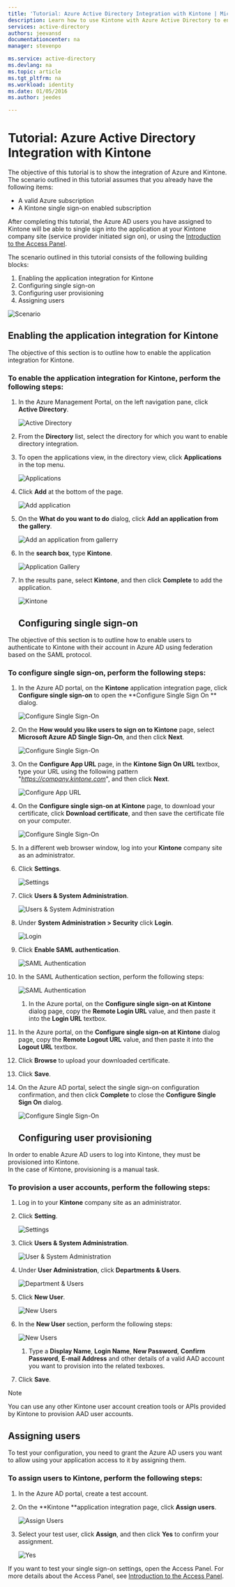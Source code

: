```yaml
---
title: 'Tutorial: Azure Active Directory Integration with Kintone | Microsoft Azure'
description: Learn how to use Kintone with Azure Active Directory to enable single sign-on, automated provisioning, and more!
services: active-directory
authors: jeevansd
documentationcenter: na
manager: stevenpo

ms.service: active-directory
ms.devlang: na
ms.topic: article
ms.tgt_pltfrm: na
ms.workload: identity
ms.date: 01/05/2016
ms.author: jeedes

---
```

# Tutorial: Azure Active Directory Integration with Kintone
The objective of this tutorial is to show the integration of Azure and Kintone.  
The scenario outlined in this tutorial assumes that you already have the following items:

* A valid Azure subscription
* A Kintone single sign-on enabled subscription

After completing this tutorial, the Azure AD users you have assigned to Kintone will be able to single sign into the application at your Kintone company site (service provider initiated sign on), or using the [Introduction to the Access Panel](active-directory-saas-access-panel-introduction.md).

The scenario outlined in this tutorial consists of the following building blocks:

1. Enabling the application integration for Kintone
2. Configuring single sign-on
3. Configuring user provisioning
4. Assigning users

![Scenario](./media/active-directory-saas-kintone-tutorial/IC785859.png "Scenario")

## Enabling the application integration for Kintone
The objective of this section is to outline how to enable the application integration for Kintone.

### To enable the application integration for Kintone, perform the following steps:
1. In the Azure Management Portal, on the left navigation pane, click **Active Directory**.

   ![Active Directory](./media/active-directory-saas-kintone-tutorial/IC700993.png "Active Directory")

2. From the **Directory** list, select the directory for which you want to enable directory integration.

3. To open the applications view, in the directory view, click **Applications** in the top menu.

   ![Applications](./media/active-directory-saas-kintone-tutorial/IC700994.png "Applications")

4. Click **Add** at the bottom of the page.

   ![Add application](./media/active-directory-saas-kintone-tutorial/IC749321.png "Add application")

5. On the **What do you want to do** dialog, click **Add an application from the gallery**.

   ![Add an application from gallerry](./media/active-directory-saas-kintone-tutorial/IC749322.png "Add an application from gallerry")

6. In the **search box**, type **Kintone**.

   ![Application Gallery](./media/active-directory-saas-kintone-tutorial/IC785867.png "Application Gallery")

7. In the results pane, select **Kintone**, and then click **Complete** to add the application.

   ![Kintone](./media/active-directory-saas-kintone-tutorial/IC785871.png "Kintone")

   ## Configuring single sign-on

The objective of this section is to outline how to enable users to authenticate to Kintone with their account in Azure AD using federation based on the SAML protocol.

### To configure single sign-on, perform the following steps:
1. In the Azure AD portal, on the **Kintone** application integration page, click **Configure single sign-on** to open the **Configure Single Sign On ** dialog.

   ![Configure Single Sign-On](./media/active-directory-saas-kintone-tutorial/IC785872.png "Configure Single Sign-On")

2. On the **How would you like users to sign on to Kintone** page, select **Microsoft Azure AD Single Sign-On**, and then click **Next**.

   ![Configure Single Sign-On](./media/active-directory-saas-kintone-tutorial/IC785873.png "Configure Single Sign-On")

3. On the **Configure App URL** page, in the **Kintone Sign On URL** textbox, type your URL using the following pattern "*https://company.kintone.com*", and then click **Next**.

   ![Configure App URL](./media/active-directory-saas-kintone-tutorial/IC785875.png "Configure App URL")

4. On the **Configure single sign-on at Kintone** page, to download your certificate, click **Download certificate**, and then save the certificate file on your computer.

   ![Configure Single Sign-On](./media/active-directory-saas-kintone-tutorial/IC785878.png "Configure Single Sign-On")

5. In a different web browser window, log into your **Kintone** company site as an administrator.

6. Click **Settings**.

   ![Settings](./media/active-directory-saas-kintone-tutorial/IC785879.png "Settings")

7. Click **Users & System Administration**.

   ![Users & System Administration](./media/active-directory-saas-kintone-tutorial/IC785880.png "Users & System Administration")

8. Under **System Administration \> Security** click **Login**.

   ![Login](./media/active-directory-saas-kintone-tutorial/IC785881.png "Login")

9. Click **Enable SAML authentication**.

   ![SAML Authentication](./media/active-directory-saas-kintone-tutorial/IC785882.png "SAML Authentication")

10. In the SAML Authentication section, perform the following steps:

    ![SAML Authentication](./media/active-directory-saas-kintone-tutorial/IC785883.png "SAML Authentication")

    1. In the Azure portal, on the **Configure single sign-on at Kintone** dialog page, copy the **Remote Login URL** value, and then paste it into the **Login URL** textbox.
2. In the Azure portal, on the **Configure single sign-on at Kintone** dialog page, copy the **Remote Logout URL** value, and then paste it into the **Logout URL** textbox.
3. Click **Browse** to upload your downloaded certificate.
4. Click **Save**.

11. On the Azure AD portal, select the single sign-on configuration confirmation, and then click **Complete** to close the **Configure Single Sign On** dialog.

    ![Configure Single Sign-On](./media/active-directory-saas-kintone-tutorial/IC785884.png "Configure Single Sign-On")

    ## Configuring user provisioning

In order to enable Azure AD users to log into Kintone, they must be provisioned into Kintone.  
In the case of Kintone, provisioning is a manual task.

### To provision a user accounts, perform the following steps:
1. Log in to your **Kintone** company site as an administrator.

2. Click **Setting**.

   ![Settings](./media/active-directory-saas-kintone-tutorial/IC785879.png "Settings")

3. Click **Users & System Administration**.

   ![User & System Administration](./media/active-directory-saas-kintone-tutorial/IC785880.png "User & System Administration")

4. Under **User Administration**, click **Departments & Users**.

   ![Department & Users](./media/active-directory-saas-kintone-tutorial/IC785888.png "Department & Users")

5. Click **New User**.

   ![New Users](./media/active-directory-saas-kintone-tutorial/IC785889.png "New Users")

6. In the **New User** section, perform the following steps:

   ![New Users](./media/active-directory-saas-kintone-tutorial/IC785890.png "New Users")

   1. Type a **Display Name**, **Login Name**, **New Password**, **Confirm Password**, **E-mail Address** and other details of a valid AAD account you want to provision into the related texboxes.
2. Click **Save**.


> [!NOTE]
> You can use any other Kintone user account creation tools or APIs provided by Kintone to provision AAD user accounts.
> 
> 
## Assigning users
To test your configuration, you need to grant the Azure AD users you want to allow using your application access to it by assigning them.

### To assign users to Kintone, perform the following steps:
1. In the Azure AD portal, create a test account.

2. On the **Kintone **application integration page, click **Assign users**.

   ![Assign Users](./media/active-directory-saas-kintone-tutorial/IC785891.png "Assign Users")

3. Select your test user, click **Assign**, and then click **Yes** to confirm your assignment.

   ![Yes](./media/active-directory-saas-kintone-tutorial/IC767830.png "Yes")


If you want to test your single sign-on settings, open the Access Panel. For more details about the Access Panel, see [Introduction to the Access Panel](active-directory-saas-access-panel-introduction.md).

